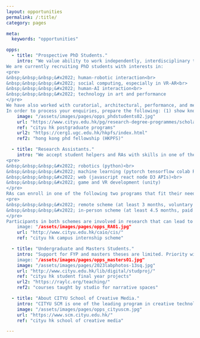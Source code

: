 ```yaml
---
layout: opportunities
permalink: /:title/
category: pages

meta:
  keywords: "opportunities"

opps:
  - title: "Prospective PhD Students."
    intro: "We value ability to work independently, interdisciplinary thinking, and open, proactive communication. Most applicants to our studio have worked with us to some capacity, typically in online projects, for example in the <a href='https://mp.weixin.qq.com/s?__biz=Mzg3ODYyNTcxNg==&mid=2247484119&idx=1&sn=45fa261d6f6712743c9a2e8bd74034c3&chksm=cf11940cf8661d1a548ce38ff94d2acdf81f898b1a73019f56627c8f2851f5c3b2814c59b330&scene=178&cur_album_id=2918935031265099776#rd'><u>HCIX program</u></a>, or in a project of their choice. Thus communicate with us at least 5 months before graduate admissions deadlines.<br><br>
We are currently recruiting PhD students with interests in:
<pre>
&nbsp;&nbsp;&nbsp;&#x2022; human-robotic interaction<br>
&nbsp;&nbsp;&nbsp;&#x2022; social computing, especially in VR-AR<br>
&nbsp;&nbsp;&nbsp;&#x2022; human-AI interaction<br>
&nbsp;&nbsp;&nbsp;&#x2022; technology in art and performance
</pre>
We have also worked with curatorial, architectural, performance, and mechanical engineering students, and are open to interdisciplinary candidates. Students who work with us are motivated by scholarly research and publication, and we do not accept students interested only in art practice, nor self-funded students. Positions are competitive, limited to 2-3 per cycle. Previous candidates have been fully funded through the HKPFS or university RAships.<br><br>
In order to process your enquiries, prepare the following: (1) show knowledge of which area of our research you are interested to work in, based on understanding of our previous publications; (2) include evidence of sustained devotion to a past idea or project, such as a portfolio and description of a previous work and your contribution; (3) include a CV with info about your current or last school and GPA (grades are not a primary determinant); (4) fill out <a href=https://forms.gle/WE2AuuB7yUyyqvF18><u>this form</u></a>."
    image: "/assets/images/pages/opps_phdstudents02.jpg"
    url: "https://www.cityu.edu.hk/pg/research-degree-programmes/scholarships-financial-aid-and-fees"
    ref: "cityu hk postgraduate programs"
    url2: "https://cerg1.ugc.edu.hk/hkpfs/index.html"
    ref2: "hong kong phd fellowship (HKPFS)"

  - title: "Research Assistants."
    intro: "We accept student helpers and RAs with skills in one of the following areas: user testing, prototyping, semi-structured interviewing, data coding and analysis, social media management, video-making and editing, 3D modeling, animation, programming. The programming expertise we look for includes, but is not limited to:
<pre>
&nbsp;&nbsp;&nbsp;&#x2022; robotics (python)<br>
&nbsp;&nbsp;&nbsp;&#x2022; machine learning (pytorch tensorflow colab R chatbots)<br>
&nbsp;&nbsp;&nbsp;&#x2022; web (javascript react node D3 APIs)<br>
&nbsp;&nbsp;&nbsp;&#x2022; game and VR development (unity)
</pre>
RAs can enroll in one of the following two programs that fit their needs:
<pre>
&nbsp;&nbsp;&nbsp;&#x2022; remote scheme (at least 3 months, voluntary basis)<br>
&nbsp;&nbsp;&nbsp;&#x2022; in-person scheme (at least 4.5 months, paid at standard university scale)
</pre>
Participants in both schemes are involved in research that can lead to publication and exhibition opportunities. RAs and student helpers are given full credit for their work; note recent paper and exhibition credits on our website and links. Benefits also includes learning of HCI workflows, collaboration and networking opportunities, recommendation letter (if good performance), and future graduate student opportunities (if good performance). Students from CityU typically join via the Campus Internship Scheme. Interested parties should fill out <a href=https://forms.gle/WE2AuuB7yUyyqvF18><u>this form</u></a>
    image: "/assets/images/pages/opps_RA01.jpg"
    url: "http://www.cityu.edu.hk/caio/cis/"
    ref: "cityu hk campus internship scheme"

  - title: "Undergraduate and Masters Students."
    intro: "Support for FYP and masters theses are limited. Priority will be given to students who craft research proposals that can utilize the expertise and technology of our studio. The proposed research should include human-computer interaction or art-technology work, and must be scholarly in nature. We encourage interdisciplinary approaches but do not accept pure art projects. Your enquiries should indicate strong motivation for the work proposed, skills that you hope to work with, the number of hours dedicated per week, and CV. You can then fill out <a href=https://forms.gle/WE2AuuB7yUyyqvF18><u>this form</u></a>.
    image: "/assets/images/pages/opps_masters01.jpg"
    image: "/assets/images/pages/2023labphotos-13sq.jpg"
    url: "http://www.cityu.edu.hk/lib/digital/studproj/"
    ref: "cityu hk student final year projects"
    url2: "https://raylc.org/teaching/"
    ref2: "courses taught by studio for narrative spaces"

  - title: "About CITYU School of Creative Media."
    intro: "CITYU SCM is one of the leading program in creative technology and interactive media in Asia and beyond. It is the first interdisciplinary program of its kind in Hong Kong. Our faculty includes world-leaders in <a href='https://www.scm.cityu.edu.hk/people/fu-hongbo'><u>computer graphics</u></a>, <a href='https://www.scm.cityu.edu.hk/people/zheng-bo'><u>environmental art</u></a>, <a href='https://www.scm.cityu.edu.hk/people/yuk-hui'><u>philosophy</u></a>, <a href='https://www.scm.cityu.edu.hk/people/wei-shiyu-louisa'><u>documentary filmmaking</u></a>, and more. Located centrally in Kowloon Tong, City University of Hong Kong is a <a href='https://www.qschina.cn/en/university-rankings/asian-university-rankings/2022'><u>highly ranked institution</u></a> lying at the junction of East and West, fostering a unique fusion of cultures due to its international programs as well as the unique history of Hong Kong."
    image: "/assets/images/pages/opps_cityuscm.jpg"
    url: "https://www.scm.cityu.edu.hk/"
    ref: "cityu hk school of creative media"

---
```

<p></p>